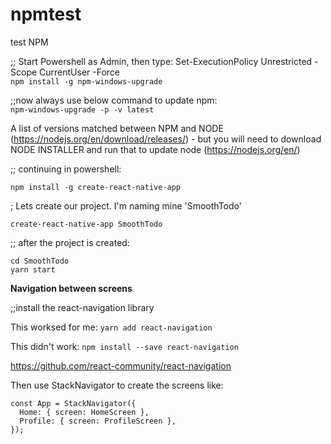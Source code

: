 # npmtest
test NPM

;; Start Powershell as Admin, then type:
Set-ExecutionPolicy Unrestricted -Scope CurrentUser -Force   
```npm install -g npm-windows-upgrade```
 
;;now always use below command to update npm:   
```npm-windows-upgrade -p -v latest```

A list of versions matched between NPM and NODE (https://nodejs.org/en/download/releases/) - but you will need to download NODE INSTALLER and run that to update node (https://nodejs.org/en/)

;; continuing in powershell:

```
npm install -g create-react-native-app
```
; Lets create our project. I'm naming mine 'SmoothTodo'
```
create-react-native-app SmoothTodo
```

;; after the project is created:
```
cd SmoothTodo
yarn start
```

**Navigation between screens**

;;install the react-navigation library

This worksed for me:
```yarn add react-navigation```

This didn't work:
```npm install --save react-navigation```

https://github.com/react-community/react-navigation

Then use StackNavigator to create the screens like:
```
const App = StackNavigator({
  Home: { screen: HomeScreen },
  Profile: { screen: ProfileScreen },
});
```

